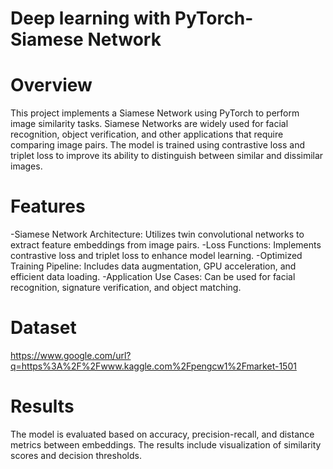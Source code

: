 # Deep learning with PyTorch- Siamese Network

# Overview

This project implements a Siamese Network using PyTorch to perform image similarity tasks. Siamese Networks are widely used for facial recognition, object verification, and other applications that require comparing image pairs. The model is trained using contrastive loss and triplet loss to improve its ability to distinguish between similar and dissimilar images.

# Features

-Siamese Network Architecture: Utilizes twin convolutional networks to extract feature embeddings from image pairs.
-Loss Functions: Implements contrastive loss and triplet loss to enhance model learning.
-Optimized Training Pipeline: Includes data augmentation, GPU acceleration, and efficient data loading.
-Application Use Cases: Can be used for facial recognition, signature verification, and object matching.

# Dataset
https://www.google.com/url?q=https%3A%2F%2Fwww.kaggle.com%2Fpengcw1%2Fmarket-1501

# Results

The model is evaluated based on accuracy, precision-recall, and distance metrics between embeddings. The results include visualization of similarity scores and decision thresholds.
